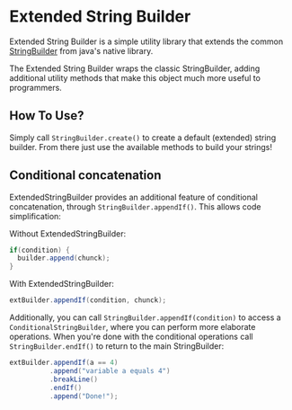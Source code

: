 Extended String Builder
=======================

Extended String Builder is a simple utility library that extends the common [StringBuilder](https://docs.oracle.com/javase/7/docs/api/java/lang/StringBuilder.html) from java's native library.

The Extended String Builder wraps the classic StringBuilder, adding additional utility methods that make this object much more useful to programmers.

How To Use?
---------------

Simply call `StringBuilder.create()` to create a default (extended) string builder. From there just use the available methods to build your strings!

Conditional concatenation
-------------------------

ExtendedStringBuilder provides an additional feature of conditional concatenation, through `StringBuilder.appendIf()`. This allows code simplification:

Without ExtendedStringBuilder:
```java
if(condition) {
  builder.append(chunck);
}
```
With ExtendedStringBuilder:
```java
extBuilder.appendIf(condition, chunck);
```

Additionally, you can call `StringBuilder.appendIf(condition)` to access a `ConditionalStringBuilder`, where you can perform more elaborate operations. When you're done with the conditional operations call `StringBuilder.endIf()` to return to the main StringBuilder:

```java
extBuilder.appendIf(a == 4)
          .append("variable a equals 4")
          .breakLine()
          .endIf()
          .append("Done!");
```

